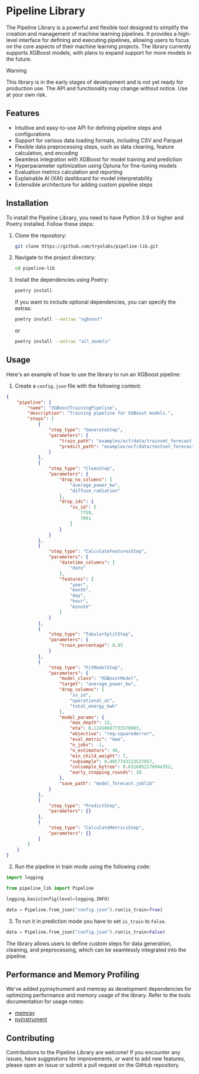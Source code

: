 # Pipeline Library

The Pipeline Library is a powerful and flexible tool designed to simplify the creation and management of machine learning pipelines. It provides a high-level interface for defining and executing pipelines, allowing users to focus on the core aspects of their machine learning projects. The library currently supports XGBoost models, with plans to expand support for more models in the future.

> [!WARNING]
> This library is in the early stages of development and is not yet ready for production use. The API and functionality may change without notice. Use at your own risk.

## Features

* Intuitive and easy-to-use API for defining pipeline steps and configurations
* Support for various data loading formats, including CSV and Parquet
* Flexible data preprocessing steps, such as data cleaning, feature calculation, and encoding
* Seamless integration with XGBoost for model training and prediction
* Hyperparameter optimization using Optuna for fine-tuning models
* Evaluation metrics calculation and reporting
* Explainable AI (XAI) dashboard for model interpretability
* Extensible architecture for adding custom pipeline steps

## Installation

To install the Pipeline Library, you need to have Python 3.9 or higher and Poetry installed. Follow these steps:

1. Clone the repository:

   ```bash
   git clone https://github.com/tryolabs/pipeline-lib.git
   ```

2. Navigate to the project directory:

    ```bash
    cd pipeline-lib
    ```

3. Install the dependencies using Poetry:

    ```bash
    poetry install
    ```

    If you want to include optional dependencies, you can specify the extras:

    ```bash
    poetry install --extras "xgboost"
    ```

    or

    ```bash
    poetry install --extras "all_models"
    ```

## Usage

Here's an example of how to use the library to run an XGBoost pipeline:

1. Create a `config.json` file with the following content:


```json
{
    "pipeline": {
        "name": "XGBoostTrainingPipeline",
        "description": "Training pipeline for XGBoost models.",
        "steps": [
            {
                "step_type": "GenerateStep",
                "parameters": {
                    "train_path": "examples/ocf/data/trainset_forecast.parquet",
                    "predict_path": "examples/ocf/data/testset_forecast.parquet"
                }
            },
            {
                "step_type": "CleanStep",
                "parameters": {
                    "drop_na_columns": [
                        "average_power_kw",
                        "diffuse_radiation"
                    ],
                    "drop_ids": {
                        "ss_id": [
                            7759,
                            7061
                        ]
                    }
                }
            },
            {
                "step_type": "CalculateFeaturesStep",
                "parameters": {
                    "datetime_columns": [
                        "date"
                    ],
                    "features": [
                        "year",
                        "month",
                        "day",
                        "hour",
                        "minute"
                    ]
                }
            },
            {
                "step_type": "TabularSplitStep",
                "parameters": {
                    "train_percentage": 0.95
                }
            },
            {
                "step_type": "FitModelStep",
                "parameters": {
                    "model_class": "XGBoostModel",
                    "target": "average_power_kw",
                    "drop_columns": [
                        "ss_id",
                        "operational_at",
                        "total_energy_kwh"
                    ],
                    "model_params": {
                        "max_depth": 12,
                        "eta": 0.12410097733370863,
                        "objective": "reg:squarederror",
                        "eval_metric": "mae",
                        "n_jobs": -1,
                        "n_estimators": 40,
                        "min_child_weight": 7,
                        "subsample": 0.8057743223537057,
                        "colsample_bytree": 0.6316852278944352,
                        "early_stopping_rounds": 10
                    },
                    "save_path": "model_forecast.joblib"
                }
            },
            {
                "step_type": "PredictStep",
                "parameters": {}
            },
            {
                "step_type": "CalculateMetricsStep",
                "parameters": {}
            }
        ]
    }
}
```

2. Run the pipeline in train mode using the following code:

```python
import logging

from pipeline_lib import Pipeline

logging.basicConfig(level=logging.INFO)

data = Pipeline.from_json("config.json").run(is_train=True)
```

3. To run it in prediction mode you have to set `is_train` to `False`.

```python
data = Pipeline.from_json("config.json").run(is_train=False)
```

The library allows users to define custom steps for data generation, cleaning, and preprocessing, which can be seamlessly integrated into the pipeline.


## Performance and Memory Profiling

We've added pyinsytrument and memray as development dependencies for optimizing performance and memory usage of the library.
Refer to the tools documentation for usage notes:
- [memray](https://github.com/bloomberg/memray?tab=readme-ov-file#usage)
- [pyinstrument](https://pyinstrument.readthedocs.io/en/latest/guide.html#profile-a-python-cli-command)


## Contributing
Contributions to the Pipeline Library are welcome! If you encounter any issues, have suggestions for improvements, or want to add new features, please open an issue or submit a pull request on the GitHub repository.
